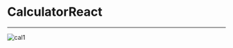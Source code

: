# CalculatorReact
-------------------------
![cal1](https://user-images.githubusercontent.com/71227623/174869826-60b57952-e28d-4c68-9208-1469b0c30659.png)
